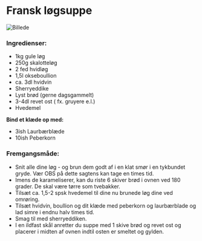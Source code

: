 # Fransk løgsuppe

![Billede](images/løgsuppe.jpg)

### Ingredienser:
- 1kg gule løg
- 250g skalotteløg
- 2 fed hvidløg
- 1,5l okseboullion 
- ca. 3dl hvidvin
- Sherryeddike
- Lyst brød (gerne dagsgammelt)
- 3-4dl revet ost ( fx. gruyere e.l.)
- Hvedemel

__Bind et klæde op med:__
- 3ish Laurbærblæde
- 10ish Peberkorn

### Fremgangsmåde:
- Snit alle dine løg - og brun dem godt af i en klat smør i en tykbundet gryde. Vær OBS på dette sagtens kan tage en times tid.
- Imens de karameliserer, kan du riste 6 skiver brød i ovnen ved 180 grader. De skal være tørre som tvebakker. 
- Tilsæt ca. 1,5-2 spsk hvedemel til dine nu brunede løg dine ved omrøring. 
- Tilsæt hvidvin, boullion og dit klæde med peberkorn og laurbærblade og lad simre i endnu halv times tid. 
- Smag til med sherryeddiken. 
- I en ildfast skål anretter du suppe med 1 skive brød og revet ost og placerer i midten af ovnen indtil osten er smeltet og gylden. 

